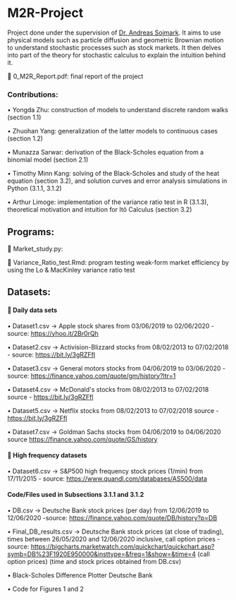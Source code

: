 # M2R-Project

Project done under the supervision of [Dr. Andreas Sojmark](https://www.imperial.ac.uk/people/a.sojmark). It aims to use physical models such as particle diffusion and geometric Brownian motion to understand stochastic processes such as stock markets. It then delves into part of the theory for stochastic calculus to explain the intuition behind it.

:large_blue_diamond: 0_M2R_Report.pdf: final report of the project

### Contributions:

• Yongda Zhu: construction of models to understand discrete random walks (section 1.1)

• Zhuohan Yang: generalization of the latter models to continuous cases (section 1.2)

• Munazza Sarwar: derivation of the Black-Scholes equation from a binomial model (section 2.1)

• Timothy Minn Kang: solving of the Black-Scholes and study of the heat equation (section 3.2), and solution curves and error analysis simulations in Python (3.1.1, 3.1.2)

• Arthur Limoge: implementation of the variance ratio test in R (3.1.3), theoretical motivation and intuition for Itô Calculus (section 3.2)

## Programs: 

:large_blue_diamond: Market_study.py: 

:large_blue_diamond: Variance_Ratio_test.Rmd: program testing weak-form market efficiency by using the Lo & MacKinley variance ratio test

## Datasets:

#### :large_orange_diamond: Daily data sets

• Dataset1.csv -> Apple stock shares from 03/06/2019 to 02/06/2020 - source: https://yhoo.it/2Br0rQh

• Dataset2.csv -> Activision-Blizzard stocks from 08/02/2013 to 07/02/2018 - source: https://bit.ly/3gRZFfl

• Dataset3.csv ->  General motors stocks from 04/06/2019 to 03/06/2020 - source: https://finance.yahoo.com/quote/gm/history?ltr=1

• Dataset4.csv -> McDonald's stocks from 08/02/2013 to 07/02/2018 source - https://bit.ly/3gRZFfl

• Dataset5.csv -> Netflix stocks from 08/02/2013 to 07/02/2018 source - https://bit.ly/3gRZFfl

• Dataset7.csv -> Goldman Sachs stocks from 04/06/2019 to 04/06/2020 source https://finance.yahoo.com/quote/GS/history


#### :large_orange_diamond: High frequency datasets

• Dataset6.csv -> S&P500 high frequency stock prices (1/min) from 17/11/2015 - source: https://www.quandl.com/databases/AS500/data


#### Code/Files used in Subsections 3.1.1 and 3.1.2
• DB.csv ->  Deutsche Bank stock prices (per day) from 12/06/2019 to 12/06/2020 -source:
https://finance.yahoo.com/quote/DB/history?p=DB

• Final_DB_results.csv ->  Deutsche Bank stock prices (at close of trading), times between 26/05/2020 and 12/06/2020 inclusive, call option prices - source:
https://bigcharts.marketwatch.com/quickchart/quickchart.asp?symb=DB%23F1920E950000&insttype=&freq=1&show=&time=4 (call option prices)
(time and stock prices obtained from DB.csv)

• Black-Scholes Difference Plotter Deutsche Bank

• Code for Figures 1 and 2

